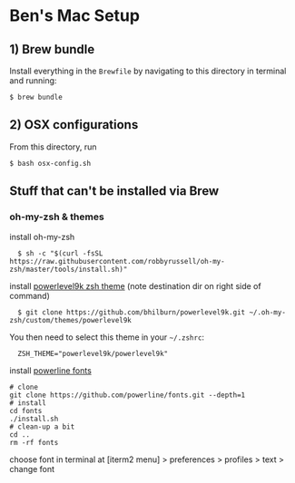# Ben's Mac Setup

## 1) Brew bundle

Install everything in the `Brewfile` by navigating to this directory in terminal and running:

```
$ brew bundle
```

## 2) OSX configurations

From this directory, run
```
$ bash osx-config.sh
```

## Stuff that can't be installed via Brew

### oh-my-zsh & themes

install oh-my-zsh

```
  $ sh -c "$(curl -fsSL https://raw.githubusercontent.com/robbyrussell/oh-my-zsh/master/tools/install.sh)"
```

install [powerlevel9k zsh theme](https://github.com/bhilburn/powerlevel9k/wiki/Install-Instructions#step-1-install-powerlevel9k) (note destination dir on right side of command)

```
  $ git clone https://github.com/bhilburn/powerlevel9k.git ~/.oh-my-zsh/custom/themes/powerlevel9k
```

You then need to select this theme in your `~/.zshrc`:

```
  ZSH_THEME="powerlevel9k/powerlevel9k"
```

install [powerline fonts](https://github.com/powerline/fonts)

```
# clone
git clone https://github.com/powerline/fonts.git --depth=1
# install
cd fonts
./install.sh
# clean-up a bit
cd ..
rm -rf fonts
```

choose font in terminal at [iterm2 menu] > preferences > profiles > text > change font 
